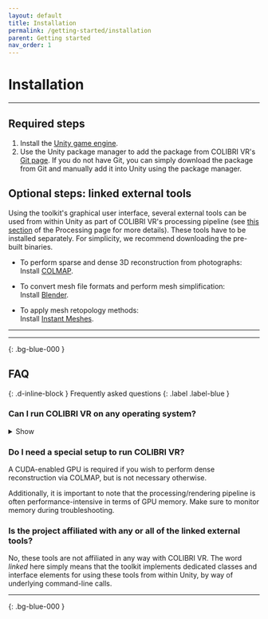 ```yaml
---
layout: default
title: Installation
permalink: /getting-started/installation
parent: Getting started
nav_order: 1
---
```


# Installation

* * *

## Required steps

1. Install the [Unity game engine](https://unity.com/).
2. Use the Unity package manager to add the package from COLIBRI VR's [Git page](https://github.com/caor-mines-paristech/colibri-vr-unity-package/). If you do not have Git, you can simply download the package from Git and manually add it into Unity using the package manager.

## Optional steps: linked external tools

Using the toolkit's graphical user interface, several external tools can be used from within Unity as part of COLIBRI VR's processing pipeline (see [this section](https://caor-mines-paristech.github.io/colibri-vr/core-components/processing#external-processing-helpers) of the Processing page for more details). These tools have to be installed separately. For simplicity, we recommend downloading the pre-built binaries.

- To perform sparse and dense 3D reconstruction from photographs:<br/>
Install [COLMAP](https://colmap.github.io/).

- To convert mesh file formats and perform mesh simplification:<br/>
Install [Blender](https://www.blender.org/).

- To apply mesh retopology methods:<br/>
Install [Instant Meshes](https://github.com/wjakob/instant-meshes).

* * * 
* * * 
{: .bg-blue-000 }

## FAQ
{: .d-inline-block }
Frequently asked questions
{: .label .label-blue }

### Can I run COLIBRI VR on any operating system?
<details>
  <summary>
    Show
  </summary>  
COLIBRI VR should work on any operating system supported by the Unity game engine, and the linked external tools provide binaries for Windows, Mac OS X, and Linux. That being said, we have only tested the project on Windows 10, so feel free to provide feedback on this matter.
</details>
  
### Do I need a special setup to run COLIBRI VR?

A CUDA-enabled GPU is required if you wish to perform dense reconstruction via COLMAP, but is not necessary otherwise. 

Additionally, it is important to note that the processing/rendering pipeline is often performance-intensive in terms of GPU memory. Make sure to monitor memory during troubleshooting.

### Is the project affiliated with any or all of the linked external tools?

No, these tools are not affiliated in any way with COLIBRI VR. The word *linked* here simply means that the toolkit implements dedicated classes and interface elements for using these tools from within Unity, by way of underlying command-line calls.


* * * 
{: .bg-blue-000 }

